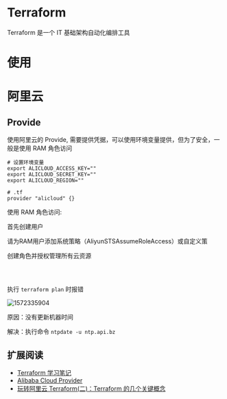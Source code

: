 


# Terraform

Terraform 是一个 IT 基础架构自动化编排工具



# 使用




# 阿里云

## Provide

使用阿里云的 Provide, 需要提供凭据，可以使用环境变量提供，但为了安全，一般是使用 RAM 角色访问


```shell
# 设置环境变量
export ALICLOUD_ACCESS_KEY=""
export ALICLOUD_SECRET_KEY=""
export ALICLOUD_REGION=""

# .tf
provider "alicloud" {}
```

使用 RAM 角色访问:

首先创建用户


请为RAM用户添加系统策略（AliyunSTSAssumeRoleAccess）或自定义策


创建角色并授权管理所有云资源


```


```


## 



执行 `terraform plan` 时报错

![1572335904](http://pic.haoyu95.cn/uploads/big/c3ab8129e422516e54b62124263af71f.png)

原因：没有更新机器时间

解决：执行命令 `ntpdate -u ntp.api.bz`


## 扩展阅读

- [Terraform 学习笔记](https://www.jianshu.com/p/e0dd50f7ee98)
- [Alibaba Cloud Provider](https://www.terraform.io/docs/providers/alicloud/index.html)
- [玩转阿里云 Terraform(二)：Terraform 的几个关键概念](https://zhuanlan.zhihu.com/p/87364600)





